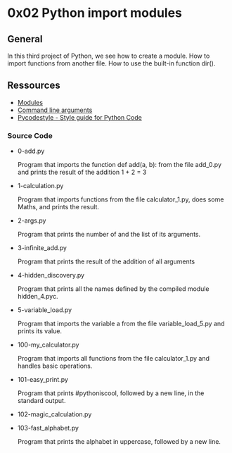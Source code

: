# 0x02 Python import modules

## General

In this third project of Python, we see how to create a module. How to import functions from another file. How to use the built-in function dir().

## Ressources

* [Modules](https://docs.python.org/3/tutorial/modules.html)
* [Command line arguments](https://docs.python.org/3/tutorial/stdlib.html#command-line-arguments)
* [Pycodestyle - Style guide for Python Code](https://pypi.org/project/pycodestyle/)

### Source Code

* 0-add.py

    Program that imports the function def add(a, b): from the file add_0.py and prints the result of the addition 1 + 2 = 3

* 1-calculation.py

    Program that imports functions from the file calculator_1.py, does some Maths, and prints the result.

* 2-args.py

    Program that prints the number of and the list of its arguments.

* 3-infinite_add.py

    Program that prints the result of the addition of all arguments

* 4-hidden_discovery.py

    Program that prints all the names defined by the compiled module hidden_4.pyc.

* 5-variable_load.py

    Program that imports the variable a from the file variable_load_5.py and prints its value.

* 100-my_calculator.py

    Program that imports all functions from the file calculator_1.py and handles basic operations.

* 101-easy_print.py

    Program that prints #pythoniscool, followed by a new line, in the standard output.

* 102-magic_calculation.py

* 103-fast_alphabet.py

    Program that prints the alphabet in uppercase, followed by a new line.
